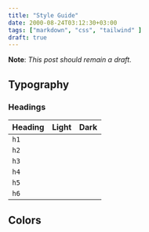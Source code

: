 ```yaml
---
title: "Style Guide"
date: 2000-08-24T03:12:30+03:00
tags: ["markdown", "css", "tailwind" ]
draft: true
---
```


**Note**: *This post should remain a draft.*

<!--more-->

## Typography

### Headings

| Heading | Light | Dark |
| ------- | ----- | ---- |
| `h1`    |       |      |
| `h2`    |       |      |
| `h3`    |       |      |
| `h4`    |       |      |
| `h5`    |       |      |
| `h6`    |       |      |

## Colors
